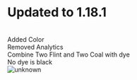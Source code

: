 # Updated to 1.18.1

<br>Added Color
<br>Removed Analytics
<br>Combine Two Flint and Two Coal with dye<br>
No dye is black
<br>
![unknown](https://user-images.githubusercontent.com/38381609/122951698-185dc480-d343-11eb-9efc-db3790eb162e.png)
